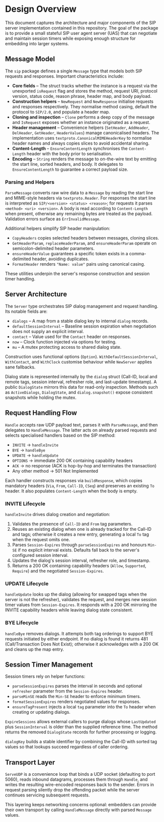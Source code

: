 # Design Overview

This document captures the architecture and major components of the SIP server
implementation contained in this repository. The goal of the package is to
provide a small stateful SIP user agent server (UAS) that can negotiate and
maintain session timers while exposing enough structure for embedding into
larger systems.

## Message Model

The `sip` package defines a single `Message` type that models both SIP requests
and responses. Important characteristics include:

- **Core fields** – The struct tracks whether the instance is a request via the
  unexported `isRequest` flag and stores the method, request URI, protocol
  version, status code, reason phrase, header map, and body payload.
- **Construction helpers** – `NewRequest` and `NewResponse` initialise requests
  and responses respectively. They normalise method casing, default the
  protocol to `SIP/2.0`, and populate a header map.
- **Cloning and inspection** – `Clone` performs a deep copy of the message and
  `IsRequest` exposes whether an instance originated as a request.
- **Header management** – Convenience helpers (`SetHeader`, `AddHeader`,
  `DelHeader`, `GetHeader`, `HeaderValues`) manage canonicalised headers. The
  implementation uses `textproto.CanonicalMIMEHeaderKey` to normalise header
  names and always copies slices to avoid accidental sharing.
- **Content-Length** – `EnsureContentLength` synchronises the `Content-Length`
  header with the body prior to serialisation.
- **Encoding** – `String` renders the message to on-the-wire text by emitting
  the start line, sorted headers, and body. It delegates to
  `EnsureContentLength` to guarantee a correct payload size.

### Parsing and Helpers

`ParseMessage` converts raw wire data to a `Message` by reading the start line
and MIME-style headers via `textproto.Reader`. For responses the start line is
interpreted as `SIP/<version> <status> <reason>`; for requests it parses
`<method> <uri> <version>`. A body is read according to `Content-Length` when
present, otherwise any remaining bytes are treated as the payload. Validation
errors surface as `ErrInvalidMessage`.

Additional helpers simplify SIP header manipulation:

- `CopyHeaders` copies selected headers between messages, cloning slices.
- `GetHeaderParam`, `replaceHeaderParam`, and `ensureHeaderParam` operate on
  semicolon-delimited header parameters.
- `ensureHeaderValue` guarantees a specific token exists in a comma-delimited
  header, avoiding duplicates.
- `FormatHeader` renders `"Name: value"` pairs using canonical casing.

These utilities underpin the server's response construction and session timer
handling.

## Server Architecture

The `Server` type orchestrates SIP dialog management and request handling. Its
notable fields are:

- `dialogs` – A map from a stable dialog key to internal `dialog` records.
- `defaultSessionInterval` – Baseline session expiration when negotiation does
  not supply an explicit interval.
- `contact` – Value used for the `Contact` header on responses.
- `now` – Clock function injected via options for testing.
- `mu` – A mutex protecting access to shared dialog state.

Construction uses functional options (`Option`). `WithDefaultSessionInterval`,
`WithContact`, and `WithClock` customise behaviour while `NewServer` applies
sane fallbacks.

Dialog state is represented internally by the `dialog` struct (Call-ID, local
and remote tags, session interval, refresher role, and last-update timestamp).
A public `DialogState` mirrors this data for read-only inspection. Methods such
as `ActiveDialogs`, `DialogState`, and `dialog.snapshot()` expose consistent
snapshots while holding the mutex.

## Request Handling Flow

`Handle` accepts raw UDP payload text, parses it with `ParseMessage`, and then
delegates to `HandleMessage`. The latter acts on already parsed requests and
selects specialised handlers based on the SIP method:

- `INVITE` → `handleInvite`
- `BYE` → `handleBye`
- `UPDATE` → `handleUpdate`
- `OPTIONS` → immediate 200 OK containing capability headers
- `ACK` → no response (ACK is hop-by-hop and terminates the transaction)
- Any other method → 501 Not Implemented

Each handler constructs responses via `buildResponse`, which copies mandatory
headers (`Via`, `From`, `Call-ID`, `CSeq`) and preserves an existing `To`
header. It also populates `Content-Length` when the body is empty.

### INVITE Lifecycle

`handleInvite` drives dialog creation and negotiation:

1. Validates the presence of `Call-ID` and `From` tag parameters.
2. Reuses an existing dialog when one is already tracked for the Call-ID and
   tags; otherwise it creates a new entry, generating a local `To` tag when the
   request omits one.
3. Parses `Session-Expires` through `parseSessionExpires` and honours `Min-SE`
   if no explicit interval exists. Defaults fall back to the server's configured
   session interval.
4. Updates the dialog's session interval, refresher role, and timestamp.
5. Returns a 200 OK containing capability headers (`Allow`, `Supported`,
   `Require`) and the negotiated `Session-Expires`.

### UPDATE Lifecycle

`handleUpdate` looks up the dialog (allowing for swapped tags when the server is
not the refresher), validates the request, and merges new session timer values
from `Session-Expires`. It responds with a 200 OK mirroring the INVITE
capability headers while leaving dialog state consistent.

### BYE Lifecycle

`handleBye` removes dialogs. It attempts both tag orderings to support BYE
requests initiated by either endpoint. If no dialog is found it returns 481
(Call/Transaction Does Not Exist); otherwise it acknowledges with a 200 OK and
cleans up the map entry.

## Session Timer Management

Session timers rely on helper functions:

- `parseSessionExpires` parses the interval in seconds and optional
  `refresher` parameter from the `Session-Expires` header.
- `parseMinSE` reads the `Min-SE` header to enforce minimum timers.
- `formatSessionExpires` renders negotiated values for responses.
- `ensureTagPresent` injects a local `tag` parameter into the `To` header when
  creating or updating dialogs.

`ExpireSessions` allows external callers to purge dialogs whose `LastUpdated`
plus `SessionInterval` is older than the supplied reference time. The method
returns the removed `DialogState` records for further processing or logging.

`dialogKey` builds a stable identifier by combining the Call-ID with sorted tag
values so that lookups succeed regardless of caller ordering.

## Transport Layer

`ServeUDP` is a convenience loop that binds a UDP socket (defaulting to port
5060), reads inbound datagrams, processes them through `Handle`, and writes the
resulting wire-encoded responses back to the sender. Errors in request parsing
silently drop the offending packet while the server continues servicing
subsequent requests.

This layering keeps networking concerns optional: embedders can provide their
own transport by calling `HandleMessage` directly with parsed `Message` values.

